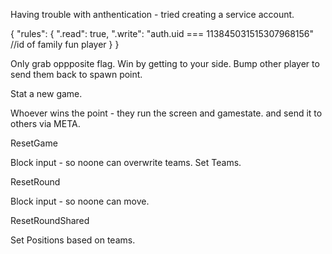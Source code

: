 Having trouble with anthentication - tried creating a service account.

{
"rules": {
".read": true,
".write": "auth.uid === 113845031515307968156" //id of family fun player
}
}

Only grab oppposite flag.
Win by getting to your side.
Bump other player to send them back to spawn point.

Stat a new game.

Whoever wins the point - they run the screen and gamestate. and send it to others via META.

ResetGame

Block input - so noone can overwrite teams.
Set Teams.

ResetRound

Block input - so noone can move.

ResetRoundShared

Set Positions based on teams.
